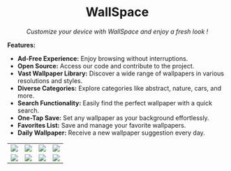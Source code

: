 <div align="center">
  <h1> WallSpace</h1>
  <p><i>Customize your device with WallSpace and enjoy a fresh look !</i></p>
</div>

**Features:**

*   **Ad-Free Experience:** Enjoy browsing without interruptions.
*   **Open Source:** Access our code and contribute to the project.
*   **Vast Wallpaper Library:** Discover a wide range of wallpapers in various resolutions and styles.
*   **Diverse Categories:** Explore categories like abstract, nature, cars, and more.
*   **Search Functionality:** Easily find the perfect wallpaper with a quick search.
*   **One-Tap Save:** Set any wallpaper as your background effortlessly.
*   **Favorites List:** Save and manage your favorite wallpapers.
*   **Daily Wallpaper:** Receive a new wallpaper suggestion every day.


<table>
  <tr>
    <td>
      <img src="https://github.com/user-attachments/assets/355d20f2-7476-4f75-a38b-f811261d6b99" />
    </td>
    <td>
      <img src="https://github.com/user-attachments/assets/eb542bba-58c5-4407-bd60-b5294b51fa5f" />
    </td>
    <td>
      <img src="https://github.com/user-attachments/assets/cbe7b2ce-4521-4c28-bcaf-5ecd991ba049" />
    </td>
    <td>
      <img src="https://github.com/user-attachments/assets/778cdb33-2cd6-43da-91db-e0a2a56daf54" />
    </td>
  </tr>
  <tr>
    <td>
      <img src="https://github.com/user-attachments/assets/3dd2da43-ca97-42ed-a958-00146b4185ba" />
    </td>
    <td>
      <img src="https://github.com/user-attachments/assets/e61e8b3f-6573-49e7-9042-8600eb7655bc" />
    </td>
    <td>
      <img src="https://github.com/user-attachments/assets/e5ab1669-69f6-4fe4-b0c9-b226621fd249" />
    </td>
    <td>
      <img src="https://github.com/user-attachments/assets/ce013ef5-d73c-4026-a10e-6f70fafdc8fc" />
    </td>
  </tr>  
</table>

